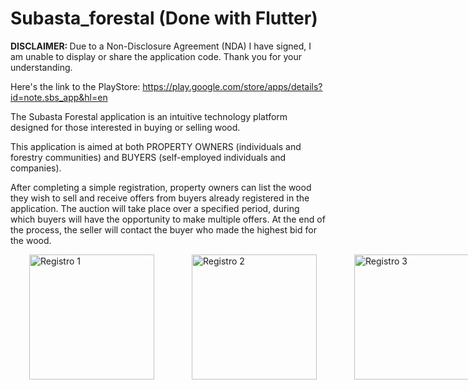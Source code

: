 # Subasta_forestal (Done with Flutter)

<strong>DISCLAIMER: </strong>Due to a Non-Disclosure Agreement (NDA) I have signed, I am unable to display or share the application code. Thank you for your understanding.

Here's the link to the PlayStore: https://play.google.com/store/apps/details?id=note.sbs_app&hl=en

The Subasta Forestal application is an intuitive technology platform designed for those interested in buying or selling wood.

This application is aimed at both PROPERTY OWNERS (individuals and forestry communities) and BUYERS (self-employed individuals and companies).

After completing a simple registration, property owners can list the wood they wish to sell and receive offers from buyers already registered in the application. The auction will take place over a specified period, during which buyers will have the opportunity to make multiple offers. At the end of the process, the seller will contact the buyer who made the highest bid for the wood.



<div style="display: flex; justify-content: space-around;">
  <img src="https://github.com/user-attachments/assets/17c0f9b0-697d-45ba-8f6e-e044bbc5bc5d" alt="Registro 1" width="200" hspace="30"/>
  <img src="https://github.com/user-attachments/assets/ec724c22-c683-41e2-92e3-39c85e4fac17" alt="Registro 2" width="200" hspace="30"/>
  <img src="https://github.com/user-attachments/assets/e478b7a6-2c6d-4327-b1a8-d96332c9b0b3" alt="Registro 3" width="200" hspace="30"/>
  <img src="https://github.com/user-attachments/assets/8da3de3c-2165-4bfe-bd83-907d2e21eb3d" alt="Registro 3" width="200" hspace="30"/>
</div>





